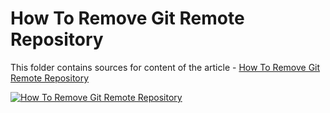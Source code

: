 # How To Remove Git Remote Repository

This folder contains sources for content of the article - [How To Remove Git Remote Repository](https://hands-on.cloud/how-to-remove-git-remote-repository/)

[![How To Remove Git Remote Repository](https://hands-on.cloud/how-to-remove-git-remote-repository/How-To-Remove-Git-Remote-Repository.png)](https://hands-on.cloud/how-to-remove-git-remote-repository/)
